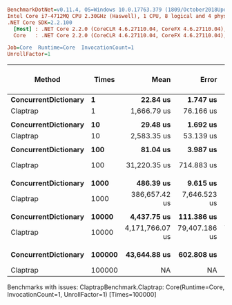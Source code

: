 ``` ini

BenchmarkDotNet=v0.11.4, OS=Windows 10.0.17763.379 (1809/October2018Update/Redstone5)
Intel Core i7-4712MQ CPU 2.30GHz (Haswell), 1 CPU, 8 logical and 4 physical cores
.NET Core SDK=2.2.100
  [Host] : .NET Core 2.2.0 (CoreCLR 4.6.27110.04, CoreFX 4.6.27110.04), 64bit RyuJIT
  Core   : .NET Core 2.2.0 (CoreCLR 4.6.27110.04, CoreFX 4.6.27110.04), 64bit RyuJIT

Job=Core  Runtime=Core  InvocationCount=1  
UnrollFactor=1  

```
|               Method |  Times |            Mean |         Error |        StdDev |          Median |  Ratio | RatioSD | Rank | Gen 0/1k Op | Gen 1/1k Op | Gen 2/1k Op | Allocated Memory/Op |
|--------------------- |------- |----------------:|--------------:|--------------:|----------------:|-------:|--------:|-----:|------------:|------------:|------------:|--------------------:|
| **ConcurrentDictionary** |      **1** |        **22.84 us** |      **1.747 us** |      **5.096 us** |        **21.14 us** |   **1.00** |    **0.00** |    **1** |           **-** |           **-** |           **-** |               **480 B** |
|             Claptrap |      1 |     1,666.79 us |     76.166 us |    222.180 us |     1,636.59 us |  76.10 |   17.81 |    2 |           - |           - |           - |              2328 B |
|                      |        |                 |               |               |                 |        |         |      |             |             |             |                     |
| **ConcurrentDictionary** |     **10** |        **29.48 us** |      **1.692 us** |      **4.826 us** |        **29.01 us** |   **1.00** |    **0.00** |    **1** |           **-** |           **-** |           **-** |              **1800 B** |
|             Claptrap |     10 |     2,583.35 us |     53.139 us |    134.289 us |     2,557.77 us |  89.54 |   13.93 |    2 |           - |           - |           - |             18336 B |
|                      |        |                 |               |               |                 |        |         |      |             |             |             |                     |
| **ConcurrentDictionary** |    **100** |        **81.04 us** |      **3.987 us** |     **11.376 us** |        **76.00 us** |   **1.00** |    **0.00** |    **1** |           **-** |           **-** |           **-** |             **14464 B** |
|             Claptrap |    100 |    31,220.35 us |    714.883 us |  2,039.600 us |    31,318.46 us | 391.53 |   52.04 |    2 |   2000.0000 |   1000.0000 |           - |            177888 B |
|                      |        |                 |               |               |                 |        |         |      |             |             |             |                     |
| **ConcurrentDictionary** |   **1000** |       **486.39 us** |      **9.615 us** |     **20.281 us** |       **483.28 us** |   **1.00** |    **0.00** |    **1** |           **-** |           **-** |           **-** |            **136872 B** |
|             Claptrap |   1000 |   386,657.42 us |  7,646.523 us | 11,208.175 us |   385,026.89 us | 799.32 |   42.85 |    2 |  34000.0000 |   8000.0000 |           - |           1761344 B |
|                      |        |                 |               |               |                 |        |         |      |             |             |             |                     |
| **ConcurrentDictionary** |  **10000** |     **4,437.75 us** |    **111.386 us** |    **312.340 us** |     **4,469.17 us** |   **1.00** |    **0.00** |    **1** |           **-** |           **-** |           **-** |           **1462728 B** |
|             Claptrap |  10000 | 4,171,766.07 us | 79,407.186 us | 77,988.475 us | 4,152,352.39 us | 959.00 |   79.63 |    2 | 327000.0000 |  90000.0000 |           - |          17710136 B |
|                      |        |                 |               |               |                 |        |         |      |             |             |             |                     |
| **ConcurrentDictionary** | **100000** |    **43,644.88 us** |    **602.808 us** |    **534.374 us** |    **43,694.10 us** |   **1.00** |    **0.00** |    **1** |   **3000.0000** |           **-** |           **-** |          **14097808 B** |
|             Claptrap | 100000 |              NA |            NA |            NA |              NA |      ? |       ? |    ? |           - |           - |           - |                   - |

Benchmarks with issues:
  ClaptrapBenchmark.Claptrap: Core(Runtime=Core, InvocationCount=1, UnrollFactor=1) [Times=100000]

